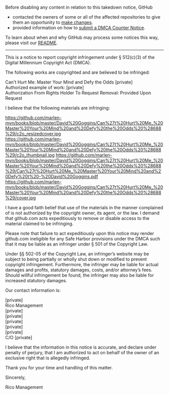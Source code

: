 Before disabling any content in relation to this takedown notice, GitHub
- contacted the owners of some or all of the affected repositories to give them an opportunity to [make changes](https://docs.github.com/en/github/site-policy/dmca-takedown-policy#a-how-does-this-actually-work).
- provided information on how to [submit a DMCA Counter Notice](https://docs.github.com/en/articles/guide-to-submitting-a-dmca-counter-notice).

To learn about when and why GitHub may process some notices this way, please visit our [README](https://github.com/github/dmca/blob/master/README.md#anatomy-of-a-takedown-notice).

---

This is a notice to report copyright infringement under § 512(c)(3) of
the Digital Millennium Copyright Act (DMCA).

The following works are copyrighted and are believed to be infringed:

Can't Hurt Me: Master Your Mind and Defy the Odds 
[private]  
Authorized example of work: [private]  
Authorization From Rights Holder To Request Removal: Provided Upon Request

I believe that the following materials are infringing:

https://github.com/marlen-myn/books/blob/master/David%20Goggins/Can%27t%20Hurt%20Me_%20Master%20Your%20Mind%20and%20Defy%20the%20Odds%20%28688%29/c2o_resizedcover.jpg  
https://github.com/marlen-myn/books/blob/master/David%20Goggins/Can%27t%20Hurt%20Me_%20Master%20Your%20Mind%20and%20Defy%20the%20Odds%20%28688%29/c2o_thumbnail.jpg
https://github.com/marlen-myn/books/blob/master/David%20Goggins/Can%27t%20Hurt%20Me_%20Master%20Your%20Mind%20and%20Defy%20the%20Odds%20%28688%29/Can%27t%20Hurt%20Me_%20Master%20Your%20Mind%20and%20Defy%20t%20-%20David%20Goggins.pdf  
https://github.com/marlen-myn/books/blob/master/David%20Goggins/Can%27t%20Hurt%20Me_%20Master%20Your%20Mind%20and%20Defy%20the%20Odds%20%28688%29/cover.jpg

I have a good faith belief that use of the materials in the manner
complained of is not authorized by the copyright owner, its agent, or
the law. I demand that github.com acts expeditiously to remove or
disable access to the material claimed to be infringing.

Please note that failure to act expeditiously upon this notice may
render github.com ineligible for any Safe Harbor provisions under the
DMCA such that it may be liable as an infringer under § 501 of the
Copyright Law.

Under §§ 502-05 of the Copyright Law, an infringer’s website may be
subject to being partially or wholly shut down or modified to prevent
copyright infringement. Furthermore, the infringer may be liable for
actual damages and profits, statutory damages, costs, and/or
attorney’s fees. Should willful infringement be found, the infringer
may also be liable for increased statutory damages.

Our contact information is:

[private]  
Rico Management  
[private]  
[private]  
[private]  
[private]  
[private]  
C/O [private]  

I believe that the information in this notice is accurate, and declare
under penalty of perjury, that I am authorized to act on behalf of the
owner of an exclusive right that is allegedly infringed.

Thank you for your time and handling of this matter.

Sincerely,

Rico Management
